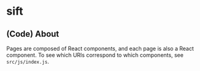 # sift

## (Code) About

Pages are composed of React components, and each page is also a React component.
To see which URIs correspond to which components, see `src/js/index.js`.
